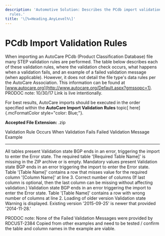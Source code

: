 ```yaml
---
description: 'Automotive Solution: Describes the PCdb import validation
  rules.'
title: '\[%=Heading.AnyLevel%\]'
---
```


PCdb Import Validation Rules
============================

When importing an AutoCare PCdb (Product Classification Database) file
many STEP validation rules are performed. The table below describes each
of these validation rules, where the validation check occurs, what
happens when a validation fails, and an example of a failed validation
message (when applicable). However, it does not detail the file type\'s
data rules per the AutoCare Association. This information can be found
at [www.autocare.org](http://www.autocare.org/Default.aspx?gmssopc=1).
PRODOC note: 10/30/17 Link is live intentionally.

For best results, AutoCare imports should be executed in the order
specified within the **AutoCare Import Validation Rules** topic[
here]{.mcFormatColor style="color: Blue;"}.

**Accepted File Extension:** .zip

  Validation Rule                                                                                                             Occurs             When Validation Fails                                                   Failed Validation Message Example
  --------------------------------------------------------------------------------------------------------------------------- ------------------ ----------------------------------------------------------------------- ------------------------------------------------------------------------------------------------------------------
  All tables present                                                                                                          Validation state   BGP ends in an error, triggering the import to enter the Error state.   The required table \'\[Required Table Name\]\' is missing in the ZIP archive or is empty.
  Mandatory values present                                                                                                    Validation state   BGP ends in an error triggering the import to enter the Error state.    Table \'\[Table Name\]\' contains a row that misses value for the required column \'\[Column Name\]\' at line 3.
  Correct number of columns (If last column is optional, then the last column can be missing without affecting validation.)   Validation state   BGP ends in an error triggering the import to enter the Error state.    Table \'\[Table Name\]\' contains a row with wrong number of columns at line 2.
  Loading of older version                                                                                                    Validation state   Warning is displayed.                                                   Existing version \'2015-09-25\' is newer that provided \'2014-11-28.\'

PRODOC note: None of the Failed Validation Messages were provided by
RDCUST-2384 Copied from other examples and need to be tested / confirm
the table and column names in the example are viable.
